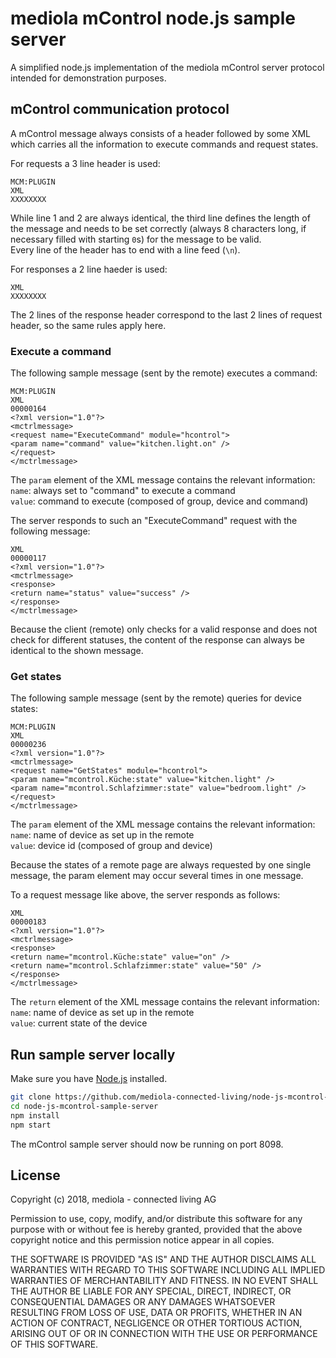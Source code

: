 # mediola mControl node.js sample server

A simplified node.js implementation of the mediola mControl server protocol intended for demonstration purposes.

## mControl communication protocol

A mControl message always consists of a header followed by some XML which carries all the information to
execute commands and request states. 

For requests a 3 line header is used:

```
MCM:PLUGIN
XML
XXXXXXXX
```

While line 1 and 2 are always identical, the third line defines the length of the message and needs to be set correctly (always 8 characters long, if necessary filled with starting ```0```s) for the message to be valid.  
Every line of the header has to end with a line feed (```\n```).

For responses a 2 line haeder is used:

```
XML
XXXXXXXX
```

The 2 lines of the response header correspond to the last 2 lines of request header, so the same rules apply here.


### Execute a command

The following sample message (sent by the remote) executes a command:

```
MCM:PLUGIN
XML
00000164
<?xml version="1.0"?>
<mctrlmessage>
<request name="ExecuteCommand" module="hcontrol">
<param name="command" value="kitchen.light.on" />
</request>
</mctrlmessage>
```

The ```param``` element of the XML message contains the relevant information:  
```name```: always set to "command" to execute a command  
```value```: command to execute (composed of group, device and command)  

The server responds to such an "ExecuteCommand" request with the following message:

```
XML
00000117
<?xml version="1.0"?>
<mctrlmessage>
<response>
<return name="status" value="success" />
</response>
</mctrlmessage>
```

Because the client (remote) only checks for a valid response and does not check for different statuses,
the content of the response can always be identical to the shown message.


### Get states

The following sample message (sent by the remote) queries for device states:

```
MCM:PLUGIN
XML
00000236
<?xml version="1.0"?>
<mctrlmessage>
<request name="GetStates" module="hcontrol">
<param name="mcontrol.Küche:state" value="kitchen.light" />
<param name="mcontrol.Schlafzimmer:state" value="bedroom.light" />
</request>
</mctrlmessage>
```

The ```param``` element of the XML message contains the relevant information:  
```name```: name of device as set up in the remote  
```value```: device id (composed of group and device)  

Because the states of a remote page are always requested by one single message, the
param element may occur several times in one message.

To a request message like above, the server responds as follows:

```
XML
00000183
<?xml version="1.0"?>
<mctrlmessage>
<response>
<return name="mcontrol.Küche:state" value="on" />
<return name="mcontrol.Schlafzimmer:state" value="50" />
</response>
</mctrlmessage>
```

The ```return``` element of the XML message contains the relevant information:  
```name```: name of device as set up in the remote  
```value```: current state of the device  


## Run sample server locally

Make sure you have [Node.js](http://nodejs.org/) installed.

```sh
git clone https://github.com/mediola-connected-living/node-js-mcontrol-sample-server.git
cd node-js-mcontrol-sample-server
npm install
npm start
```

The mControl sample server should now be running on port 8098.


## License

Copyright (c) 2018, mediola - connected living AG

Permission to use, copy, modify, and/or distribute this software for any
purpose with or without fee is hereby granted, provided that the above
copyright notice and this permission notice appear in all copies.

THE SOFTWARE IS PROVIDED "AS IS" AND THE AUTHOR DISCLAIMS ALL WARRANTIES WITH
REGARD TO THIS SOFTWARE INCLUDING ALL IMPLIED WARRANTIES OF MERCHANTABILITY
AND FITNESS. IN NO EVENT SHALL THE AUTHOR BE LIABLE FOR ANY SPECIAL, DIRECT,
INDIRECT, OR CONSEQUENTIAL DAMAGES OR ANY DAMAGES WHATSOEVER RESULTING FROM
LOSS OF USE, DATA OR PROFITS, WHETHER IN AN ACTION OF CONTRACT, NEGLIGENCE
OR OTHER TORTIOUS ACTION, ARISING OUT OF OR IN CONNECTION WITH THE USE OR
PERFORMANCE OF THIS SOFTWARE.
